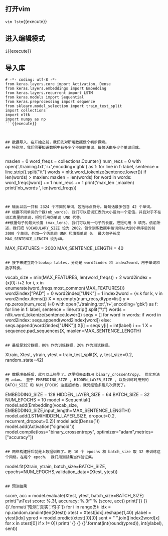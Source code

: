 ## 打开vim

`vim lstm`{{execute}}

## 进入编辑模式

`i`{{execute}}

## 导入库

```
# -*- coding: utf-8 -*-
from keras.layers.core import Activation, Dense
from keras.layers.embeddings import Embedding
from keras.layers.recurrent import LSTM
from keras.models import Sequential
from keras.preprocessing import sequence
from sklearn.model_selection import train_test_split
import collections
import nltk
import numpy as np
```{{execute}}



## 数据导入，在开始之前，我们先对所用数据做个初步探索。
## 特别地，我们需要知道数据中有多少个不同的单词，每句话由多少个单词组成。


```
maxlen = 0
word_freqs = collections.Counter()
num_recs = 0
with open('./training.txt','r+',encoding='gbk') as f:
    for line in f:
        label, sentence = line.strip().split("\t")
        words = nltk.word_tokenize(sentence.lower())
        if len(words) > maxlen:
            maxlen = len(words)
        for word in words:
            word_freqs[word] += 1
        num_recs += 1
print('max_len ',maxlen)
print('nb_words ', len(word_freqs))

```{{execute}}


## 输出以后一共有 2324 个不同的单词，包括标点符号。每句话最多包含 42 个单词。
## 根据不同单词的个数(nb_words)，我们可以把词汇表的大小设为一个定值，并且对于不在词汇表里的单词，把它们用伪单词 UNK 代替。 
##根据句子的最大长度 (max_lens)，我们可以统一句子的长度，把短句用 0 填充。依前所述，我们把 VOCABULARY_SIZE 设为 2002。包含训练数据中按词频从大到小排序后的前 2000 个单词，外加一个伪单词 UNK 和填充单词 0。 最大句子长度 MAX_SENTENCE_LENGTH 设为40。

```
MAX_FEATURES = 2000
MAX_SENTENCE_LENGTH = 40
```{{execute}}

## 接下来建立两个lookup tables，分别是 word2index 和 index2word，用于单词和数字转换。
```
vocab_size = min(MAX_FEATURES, len(word_freqs)) + 2
word2index = {x[0]: i+2 for i, x in enumerate(word_freqs.most_common(MAX_FEATURES))}
word2index["PAD"] = 0
word2index["UNK"] = 1
index2word = {v:k for k, v in word2index.items()}
X = np.empty(num_recs,dtype=list)
y = np.zeros(num_recs)
i=0
with open('./training.txt','r+',encoding='gbk') as f:
    for line in f:
        label, sentence = line.strip().split("\t")
        words = nltk.word_tokenize(sentence.lower())
        seqs = []
        for word in words:
            if word in word2index:
                seqs.append(word2index[word])
            else:
                seqs.append(word2index["UNK"])
        X[i] = seqs
        y[i] = int(label)
        i += 1
X = sequence.pad_sequences(X, maxlen=MAX_SENTENCE_LENGTH)
```{{execute}}

## 最后是划分数据，80% 作为训练数据，20% 作为测试数据。
```
Xtrain, Xtest, ytrain, ytest = train_test_split(X, y, test_size=0.2, random_state=42)
```{{execute}}

## 数据准备好后，就可以上模型了。这里损失函数用 binary_crossentropy， 优化方法用 adam。 至于 EMBEDDING_SIZE , HIDDEN_LAYER_SIZE , 以及训练时用到的BATCH_SIZE 和 NUM_EPOCHS 这些超参数，就凭经验多跑几次调优了。
```
EMBEDDING_SIZE = 128
HIDDEN_LAYER_SIZE = 64
BATCH_SIZE = 32
NUM_EPOCHS = 10
model = Sequential()
model.add(Embedding(vocab_size, EMBEDDING_SIZE,input_length=MAX_SENTENCE_LENGTH))
model.add(LSTM(HIDDEN_LAYER_SIZE, dropout=0.2, recurrent_dropout=0.2))
model.add(Dense(1))
model.add(Activation("sigmoid"))
model.compile(loss="binary_crossentropy", optimizer="adam",metrics=["accuracy"])
		
```{{execute}}

## 网络构建好后就是上数据训练了。用 10 个 epochs 和 batch_size 取 32 来训练这个网络。在每个 epoch， 我们用测试集当作验证集。
```
model.fit(Xtrain, ytrain, batch_size=BATCH_SIZE, epochs=NUM_EPOCHS,validation_data=(Xtest, ytest))
		
```{{execute}}

## 预测结果
```
score, acc = model.evaluate(Xtest, ytest, batch_size=BATCH_SIZE)
print("\nTest score: %.3f, accuracy: %.3f" % (score, acc))
print('{}   {}      {}'.format('预测','真实','句子'))
for i in range(5):
    idx = np.random.randint(len(Xtest))
    xtest = Xtest[idx].reshape(1,40)
    ylabel = ytest[idx]
    ypred = model.predict(xtest)[0][0]
    sent = " ".join([index2word[x] for x in xtest[0] if x != 0])
    print(' {}      {}     {}'.format(int(round(ypred)), int(ylabel), sent))

		
```{{execute}}